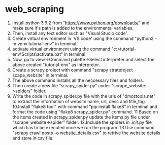 # web_scraping

1. install python 3.9.2 from "https://www.python.org/downloads/" and make sure it's path is added to the environmental variables.
2. Then, install any text editor such as "Visual Studio code".
3. Create virtual environment in 'VS code' using the command "python3 -m venv tutorial-env" in terminal.
4. activate virtual environment using the command "c:\>tutorial-env\Scripts\activate.bat" in terminal.
5. Now, go to view->Command palette->Select interpreter and select the above created "tutorial-env" as interpretor.
6. Create a scrapy project with command "scrapy stratproject scape_website" in terminal.
7. The above command installs all the neccessary files and folders.
8. Then create a new file "scrapy_spider.py" under "scrape_website->spiders" folder.
9. Write the code in scrapy_spider.py file with the urls of "dmoztools.net" to extract the information of website name, url, desc and title_tag.
10.Install "flake8 tool" with command "pip install flake8" in terminal and format the code using "flake8 scrapy_spider.py" command.
11.Based on the items created in scrapy_spider.py update the items.py file under "scrape_website->spider" folder.
12.Include the spiders in  _.init_.py file which has to be executed once we run the program.
13.Use command "scrapy crawl posts -o website_details.csv" to retrive the website details and store in csv file.
